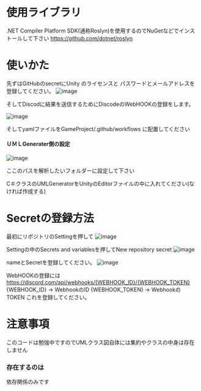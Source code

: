 # 使用ライブラリ
.NET Compiler Platform SDK(通称Roslyn)を使用するのでNuGetなどでインストールして下さい
https://github.com/dotnet/roslyn

# 使いかた
先ずはGitHubのsecretにUnity のライセンスと
パスワードとメールアドレスを登録してください。
![image](https://github.com/user-attachments/assets/98a6344c-0ec9-4e60-9267-d87db525caba)

そしてDiscodに結果を送信するためにDiscodeのWebHOOKの登録をします。

![image](https://github.com/user-attachments/assets/4c4807fb-3e1f-462a-a578-28963728a803)

そしてyamlファイルをGameProject/.github/workflows に配置してください

#### ＵＭＬGenerater側の設定
![image](https://github.com/user-attachments/assets/093a5e6b-018b-4626-aba8-fc362ab571fb)

ここのパスを解析したいフォルダーに設定して下さい

C＃クラスのUMLGeneratorをUnityのEditorファイルの中に入れてください(なければ作成する)

# Secretの登録方法

最初にリポジトリのSettingを押して
![image](https://github.com/user-attachments/assets/fea0d960-278d-41f4-a64f-3058dc965ba1)

Settingの中のSecrets and variablesを押してNew repository secret 
![image](https://github.com/user-attachments/assets/72ea557e-05e4-49ce-9391-5f86da44e115)


nameとSecretを登録してください。
![image](https://github.com/user-attachments/assets/1fda7c65-65a2-4b46-b4b9-6f371c294f1b)

WebHOOKの登録には
https://discord.com/api/webhooks/{WEBHOOK_ID}/{WEBHOOK_TOKEN}
{WEBHOOK_ID} → WebhookのID
{WEBHOOK_TOKEN} → WebhookのTOKEN
これを登録してください。

# 注意事項
このコードは勉強中ですのでUMLクラス図自体には集約やクラスの中身は存在しません
### 存在するのは
依存関係のみです

